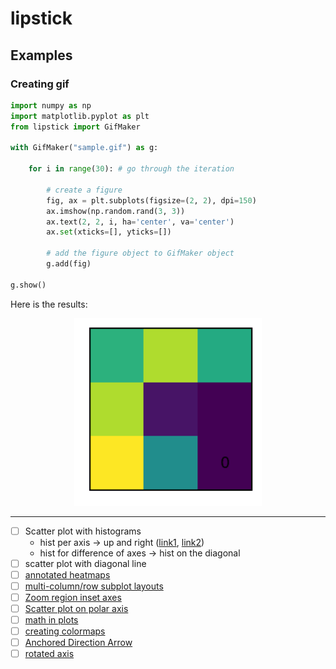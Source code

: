 # lipstick

## Examples

### Creating gif

``` python
import numpy as np
import matplotlib.pyplot as plt
from lipstick import GifMaker

with GifMaker("sample.gif") as g:
    
    for i in range(30): # go through the iteration

        # create a figure
        fig, ax = plt.subplots(figsize=(2, 2), dpi=150)
        ax.imshow(np.random.rand(3, 3))
        ax.text(2, 2, i, ha='center', va='center')
        ax.set(xticks=[], yticks=[])
        
        # add the figure object to GifMaker object
        g.add(fig)
        
g.show()
```

Here is the results:
<p align="center">
  <img width="300" height="300" src="images/sample.gif">
</p>

---
- [ ] Scatter plot with histograms
  - hist per axis -> up and right ([link1](https://matplotlib.org/3.1.0/gallery/lines_bars_and_markers/scatter_hist.html#sphx-glr-gallery-lines-bars-and-markers-scatter-hist-py), [link2](https://matplotlib.org/3.1.0/gallery/axes_grid1/scatter_hist_locatable_axes.html#sphx-glr-gallery-axes-grid1-scatter-hist-locatable-axes-py))
  - hist for difference of axes -> hist on the diagonal
- [ ] scatter plot with diagonal line
- [ ] [annotated heatmaps](https://matplotlib.org/3.1.0/gallery/images_contours_and_fields/image_annotated_heatmap.html#sphx-glr-gallery-images-contours-and-fields-image-annotated-heatmap-py)
- [ ] [multi-column/row subplot layouts](https://matplotlib.org/3.1.0/gallery/subplots_axes_and_figures/gridspec_multicolumn.html#sphx-glr-gallery-subplots-axes-and-figures-gridspec-multicolumn-py)
- [ ] [Zoom region inset axes](https://matplotlib.org/3.1.0/gallery/subplots_axes_and_figures/zoom_inset_axes.html#sphx-glr-gallery-subplots-axes-and-figures-zoom-inset-axes-py)
- [ ] [Scatter plot on polar axis](https://matplotlib.org/3.1.0/gallery/pie_and_polar_charts/polar_scatter.html#sphx-glr-gallery-pie-and-polar-charts-polar-scatter-py)
- [ ] [math in plots](https://matplotlib.org/3.1.0/gallery/text_labels_and_annotations/usetex_demo.html#sphx-glr-gallery-text-labels-and-annotations-usetex-demo-py)
- [ ] [creating colormaps](https://matplotlib.org/3.1.0/gallery/color/custom_cmap.html#sphx-glr-gallery-color-custom-cmap-py)
- [ ] [Anchored Direction Arrow](https://matplotlib.org/3.1.0/gallery/axes_grid1/demo_anchored_direction_arrows.html#sphx-glr-gallery-axes-grid1-demo-anchored-direction-arrows-py)
- [ ] [rotated axis](https://matplotlib.org/3.1.0/gallery/axisartist/demo_floating_axes.html#sphx-glr-gallery-axisartist-demo-floating-axes-py)
